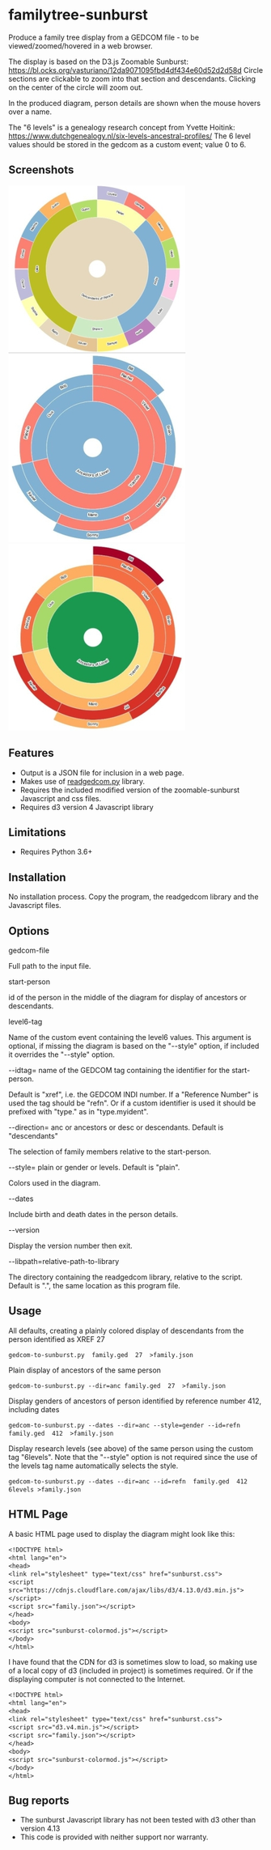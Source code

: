 # familytree-sunburst
Produce a family tree display from a GEDCOM file - to be viewed/zoomed/hovered in a web browser.

The display is based on the D3.js Zoomable Sunburst:
https://bl.ocks.org/vasturiano/12da9071095fbd4df434e60d52d2d58d
  Circle sections are clickable to zoom into that section and descendants. Clicking on the center of the circle will zoom out.

In the produced diagram, person details are shown when the mouse hovers over a name.

The "6 levels" is a genealogy research concept from Yvette Hoitink:
https://www.dutchgenealogy.nl/six-levels-ancestral-profiles/
The 6 level values should be stored in the gedcom as a custom event; value 0 to 6.

## Screenshots

![plain](https://github.com/johnandrea/familytree-sunburst/blob/master/examples/plain-small.jpg)
![gender](https://github.com/johnandrea/familytree-sunburst/blob/master/examples/gender-small.jpg)
![levels](https://github.com/johnandrea/familytree-sunburst/blob/master/examples/levels-small.jpg)


## Features

- Output is a JSON file for inclusion in a web page.
- Makes use of [readgedcom.py](https://github.com/johnandrea/readgedcom) library.
- Requires the included modified version of the zoomable-sunburst Javascript and css files.
- Requires d3 version 4 Javascript library

## Limitations

- Requires Python 3.6+

## Installation

No installation process. Copy the program, the readgedcom library and the Javascript files.

## Options

gedcom-file

Full path to the input file.

start-person

id of the person in the middle of the diagram for display of ancestors or descendants.

level6-tag

Name of the custom event containing the level6 values. This argument is optional, if missing the diagram is based on the "--style" option, if included it overrides the "--style" option.

--idtag= name of the GEDCOM tag containing the identifier for the start-person.

Default is "xref", i.e. the GEDCOM INDI number. If a "Reference Number" is used the tag should be "refn". Or if a custom identifier is used it should be prefixed with "type." as in "type.myident".

--direction= anc or ancestors or desc or descendants. Default is "descendants"

The selection of family members relative to the start-person.

--style= plain or gender or levels. Default is "plain".

Colors used in the diagram.

--dates

Include birth and death dates in the person details.

--version 

Display the version number then exit.

--libpath=relative-path-to-library

The directory containing the readgedcom library, relative to the script. Default is ".", the same location as this program file.

## Usage

All defaults, creating a plainly colored display of descendants from the person identified
as XREF 27
```
gedcom-to-sunburst.py  family.ged  27  >family.json
```

Plain display of ancestors of the same person
```
gedcom-to-sunburst.py --dir=anc family.ged  27  >family.json
```

Display genders of ancestors of person identified by reference number 412, including dates
```
gedcom-to-sunburst.py --dates --dir=anc --style=gender --id=refn  family.ged  412  >family.json
```

Display research levels (see above) of the same person using the custom tag "6levels". Note that the "--style" option is not required since the use of the levels tag name automatically selects the style.
```
gedcom-to-sunburst.py --dates --dir=anc --id=refn  family.ged  412  6levels >family.json
```

## HTML Page

A basic HTML page used to display the diagram might look like this:
```
<!DOCTYPE html>
<html lang="en">
<head>
<link rel="stylesheet" type="text/css" href="sunburst.css">
<script src="https://cdnjs.cloudflare.com/ajax/libs/d3/4.13.0/d3.min.js"></script>
<script src="family.json"></script>
</head>
<body>
<script src="sunburst-colormod.js"></script>
</body>
</html>
```

I have found that the CDN for d3 is sometimes slow to load, so making use of a local copy of d3 (included in project) is sometimes required. Or if the displaying computer is not connected to the Internet.
```
<!DOCTYPE html>
<html lang="en">
<head>
<link rel="stylesheet" type="text/css" href="sunburst.css">
<script src="d3.v4.min.js"></script>
<script src="family.json"></script>
</head>
<body>
<script src="sunburst-colormod.js"></script>
</body>
</html>
```


## Bug reports

- The sunburst Javascript library has not been tested with d3 other than version 4.13
- This code is provided with neither support nor warranty.
